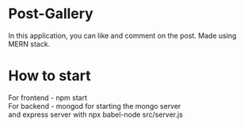 # Post-Gallery
In this application, you can like and comment on the post. Made using MERN stack.

# How to start
For frontend  - npm start <br />
For backend  - mongod for starting the mongo server<br /> and express server with npx babel-node src/server.js
